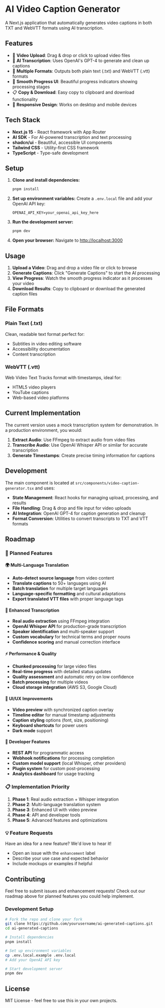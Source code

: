 # AI Video Caption Generator

A Next.js application that automatically generates video captions in both TXT and WebVTT formats using AI transcription.

## Features

- 🎥 **Video Upload**: Drag & drop or click to upload video files
- 🤖 **AI Transcription**: Uses OpenAI's GPT-4 to generate and clean up captions
- 📝 **Multiple Formats**: Outputs both plain text (.txt) and WebVTT (.vtt) formats
- 🎨 **Smooth Progress UI**: Beautiful progress indicators showing processing stages
- 📋 **Copy & Download**: Easy copy to clipboard and download functionality
- 📱 **Responsive Design**: Works on desktop and mobile devices

## Tech Stack

- **Next.js 15** - React framework with App Router
- **AI SDK** - For AI-powered transcription and text processing
- **shadcn/ui** - Beautiful, accessible UI components
- **Tailwind CSS** - Utility-first CSS framework
- **TypeScript** - Type-safe development

## Setup

1. **Clone and install dependencies:**
   ```bash
   pnpm install
   ```

2. **Set up environment variables:**
   Create a `.env.local` file and add your OpenAI API key:
   ```
   OPENAI_API_KEY=your_openai_api_key_here
   ```

3. **Run the development server:**
   ```bash
   pnpm dev
   ```

4. **Open your browser:**
   Navigate to [http://localhost:3000](http://localhost:3000)

## Usage

1. **Upload a Video**: Drag and drop a video file or click to browse
2. **Generate Captions**: Click "Generate Captions" to start the AI processing
3. **View Progress**: Watch the smooth progress indicator as it processes your video
4. **Download Results**: Copy to clipboard or download the generated caption files

## File Formats

### Plain Text (.txt)
Clean, readable text format perfect for:
- Subtitles in video editing software
- Accessibility documentation
- Content transcription

### WebVTT (.vtt)
Web Video Text Tracks format with timestamps, ideal for:
- HTML5 video players
- YouTube captions
- Web-based video platforms

## Current Implementation

The current version uses a mock transcription system for demonstration. In a production environment, you would:

1. **Extract Audio**: Use FFmpeg to extract audio from video files
2. **Transcribe Audio**: Use OpenAI Whisper API or similar for accurate transcription
3. **Generate Timestamps**: Create precise timing information for captions

## Development

The main component is located at `src/components/video-caption-generator.tsx` and uses:

- **State Management**: React hooks for managing upload, processing, and results
- **File Handling**: Drag & drop and file input for video uploads
- **AI Integration**: OpenAI GPT-4 for caption generation and cleanup
- **Format Conversion**: Utilities to convert transcripts to TXT and VTT formats

## Roadmap

### 🚀 Planned Features

#### 🌍 Multi-Language Translation
- **Auto-detect source language** from video content
- **Translate captions** to 50+ languages using AI
- **Batch translation** for multiple target languages
- **Language-specific formatting** and cultural adaptations
- **Export translated VTT files** with proper language tags

#### 🎯 Enhanced Transcription
- **Real audio extraction** using FFmpeg integration
- **OpenAI Whisper API** for production-grade transcription
- **Speaker identification** and multi-speaker support
- **Custom vocabulary** for technical terms and proper nouns
- **Confidence scoring** and manual correction interface

#### ⚡ Performance & Quality
- **Chunked processing** for large video files
- **Real-time progress** with detailed status updates
- **Quality assessment** and automatic retry on low confidence
- **Batch processing** for multiple videos
- **Cloud storage integration** (AWS S3, Google Cloud)

#### 🎨 UI/UX Improvements
- **Video preview** with synchronized caption overlay
- **Timeline editor** for manual timestamp adjustments
- **Caption styling** options (font, size, positioning)
- **Keyboard shortcuts** for power users
- **Dark mode** support

#### 🔧 Developer Features
- **REST API** for programmatic access
- **Webhook notifications** for processing completion
- **Custom model support** (local Whisper, other providers)
- **Plugin system** for custom post-processing
- **Analytics dashboard** for usage tracking

### 📋 Implementation Priority

1. **Phase 1**: Real audio extraction + Whisper integration
2. **Phase 2**: Multi-language translation system
3. **Phase 3**: Enhanced UI with video preview
4. **Phase 4**: API and developer tools
5. **Phase 5**: Advanced features and optimizations

### 💡 Feature Requests

Have an idea for a new feature? We'd love to hear it! 
- Open an issue with the `enhancement` label
- Describe your use case and expected behavior
- Include mockups or examples if helpful

## Contributing

Feel free to submit issues and enhancement requests! Check out our roadmap above for planned features you could help implement.

### Development Setup
```bash
# Fork the repo and clone your fork
git clone https://github.com/yourusername/ai-generated-captions.git
cd ai-generated-captions

# Install dependencies
pnpm install

# Set up environment variables
cp .env.local.example .env.local
# Add your OpenAI API key

# Start development server
pnpm dev
```

## License

MIT License - feel free to use this in your own projects.